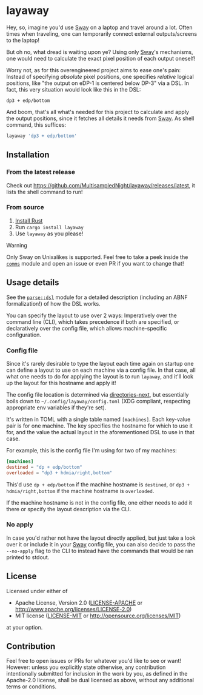# layaway

Hey, so, imagine you'd use [Sway] on a laptop and travel around a lot.
Often times when traveling, one can temporarily connect external outputs/screens
to the laptop!

But oh no, what dread is waiting upon ye?
Using only [Sway]'s mechanisms,
one would need to calculate the exact pixel position of each output oneself!

Worry not, as for this overengineered project aims to ease one's pain:
Instead of specifying *absolute* pixel positions,
one specifies *relative* logical positions,
like "the output on eDP-1 is centered below DP-3"
via a DSL.
In fact, this very situation would look like this in the DSL:

```
dp3 + edp/bottom
```

And boom, that's all what's needed for this project
to calculate and apply the output positions,
since it fetches all details it needs from [Sway].
As shell command, this suffices:

```sh
layaway 'dp3 + edp/bottom'
```

## Installation

### From the latest release

Check out https://github.com/MultisampledNight/layaway/releases/latest,
it lists the shell command to run!

### From source

1. [Install Rust](https://doc.rust-lang.org/stable/book/ch01-01-installation.html)
2. Run `cargo install layaway`
3. Use `layaway` as you please!

> [!WARNING]
> Only Sway on Unixalikes is supported.
> Feel free to take a peek inside the [`comms`] module
> and open an issue or even PR
> if you want to change that!

## Usage details

See the [`parse::dsl`] module for a detailed description
(including an ABNF formalization!)
of how the DSL works.

You can specify the layout to use over 2 ways:
Imperatively over the command line (CLI),
  which takes precedence if both are specified,
or declaratively over the config file,
  which allows machine-specific configuration.

### Config file

Since it's rarely desirable to type the layout each time again on startup
one can define a layout to use on each machine
via a config file.
In that case, all what one needs to do for applying the layout is to run `layaway`, and
it'll look up the layout for this hostname and apply it!

The config file location is determined via [directories-next],
but essentially boils down to `~/.config/layaway/config.toml`
(XDG compliant, respecting appropriate env variables if they're set).

It's written in TOML with a single table named `[machines]`.
Each key-value pair is for one machine.
The key specifies the hostname for which to use it for,
and the value the actual layout in the aforementioned DSL to use in that case.

For example, this is the config file I'm using for two of my machines:

```toml
[machines]
destined = "dp + edp/bottom"
overloaded = "dp3 + hdmia/right,bottom"
```

This'd use `dp + edp/bottom` if the machine hostname is `destined`,
or `dp3 + hdmia/right,bottom` if the machine hostname is `overloaded`.

If the machine hostname is not in the config file,
one either needs to add it there
or specify the layout description via the CLI.

### No apply

In case you'd rather not have the layout directly applied,
but just take a look over it
or include it in your [Sway] config file,
you can also decide to pass the `--no-apply` flag to the CLI
to instead have the commands that would be ran
printed to stdout.

## License

Licensed under either of

 * Apache License, Version 2.0
   ([LICENSE-APACHE](LICENSE-APACHE) or http://www.apache.org/licenses/LICENSE-2.0)
 * MIT license
   ([LICENSE-MIT](LICENSE-MIT) or http://opensource.org/licenses/MIT)

at your option.

## Contribution

Feel free to open issues or PRs for whatever you'd like to see or want! However:
unless you explicitly state otherwise, any contribution intentionally submitted
for inclusion in the work by you, as defined in the Apache-2.0 license, shall be
dual licensed as above, without any additional terms or conditions.

[Sway]: https://swaywm.org
[directories-next]: https://docs.rs/directories-next/2.0.0/directories_next/struct.ProjectDirs.html#method.config_dir
[`parse::dsl`]: https://docs.rs/layaway/latest/layaway/parse/dsl/index.html
[`comms`]: ./src/comms/mod.rs
